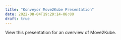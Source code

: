 ```yaml
---
title: "Konveyor Move2Kube Presentation"
date: 2022-08-04T19:29:14-06:00
draft: true
---
```

View this presentation for an overview of Move2Kube.

<object data="../../assets/pdfs/Move2Kube.pdf" type='application/pdf' width="1000" height="600"></object>
